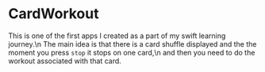 # CardWorkout

This is one of the first apps I created as a part of my swift learning journey.\n
The main idea is that there is a card shuffle displayed and the the moment you press `stop` it stops on one card,\n
and then you need to do the workout associated with that card.
